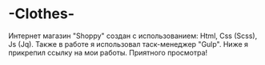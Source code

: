 # -Clothes-
Интернет магазин "Shoppy" создан с использованием: Html, Css (Scss), Js (Jq). Также в работе я использовал таск-менеджер "Gulp". Ниже я прикрепил ссылку на мои работы. Приятного просмотра!
